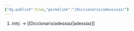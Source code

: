 ```yaml
---
{"dg-publish":true,"permalink":"/Diccionario/adeussiaz/"}
---
```


1. *intrj.* → [[Diccionario/adessiaz\|adessiaz]]

